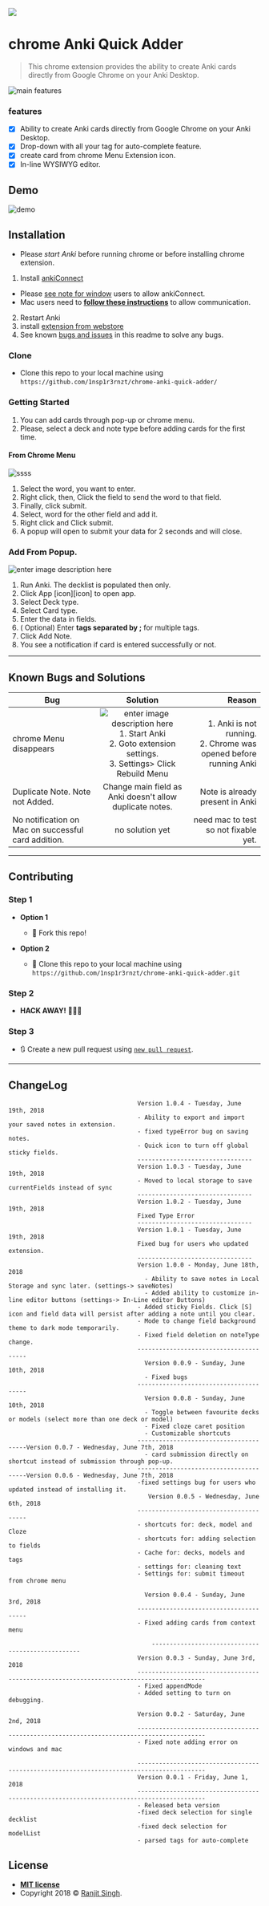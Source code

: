 

[<img src="https://github.com/1nsp1r3rnzt/chrome-anki-quick-adder/blob/master/docs/images/icon.png?raw=true&s=200">](https://chrome.google.com/webstore/detail/anki-quick-adder/gpbcbbajoagdgnokieocaplbhkiidmmb)

# chrome Anki Quick Adder

> This chrome extension provides the ability to create Anki cards directly from Google Chrome on your Anki Desktop.

![main features](https://raw.githubusercontent.com/1nsp1r3rnzt/chrome-anki-quick-adder/master/docs/images/Add%20Cards%20Easily.png)
 
 ### features
 - [x] Ability to create Anki cards directly from Google Chrome on your Anki
   Desktop.
 - [x] Drop-down with all your tag for auto-complete feature.
 - [x] create card from chrome Menu Extension icon.
 - [x] In-line WYSIWYG editor.
## Demo

![demo](https://github.com/1nsp1r3rnzt/chrome-anki-quick-adder/blob/master/demo.gif?raw=true)


## Installation

- Please *start Anki* before running chrome or before installing chrome extension.
1. Install [ankiConnect](https://ankiweb.net/shared/info/2055492159)
- Please [see note for window](https://github.com/FooSoft/anki-connect#notes-for-windows-users) users to allow ankiConnect.
- Mac users need to **[follow these instructions](https://github.com/FooSoft/anki-connect#notes-for-mac-os-x-users)** to allow communication.
2. Restart Anki 
3. install [extension from webstore](https://chrome.google.com/webstore/detail/anki-quick-adder/gpbcbbajoagdgnokieocaplbhkiidmmb)
4. See known [bugs and issues](#known-bugs-and-solutions) in this readme to solve any bugs.

### Clone
- Clone this repo to your local machine using `https://github.com/1nsp1r3rnzt/chrome-anki-quick-adder/`

### Getting Started

1. You can add cards through pop-up or chrome menu.
2. Please, select a deck and note type before adding cards for the first time.

#### From Chrome Menu
![ssss](https://raw.githubusercontent.com/1nsp1r3rnzt/chrome-anki-quick-adder/master/docs/images/anki-2.png)  

1. Select the word, you want to enter.
2. Right click, then, Click the field to send the word to that field.
3. Finally, click submit.
4. Select, word for the other field and add it.
5. Right click and Click submit.
6. A popup will open to submit your data for 2 seconds and will close.

###  Add From Popup.
![enter image description here](https://raw.githubusercontent.com/1nsp1r3rnzt/chrome-anki-quick-adder/master/docs/images/ankiStep1.png)

1.  Run Anki. The decklist is populated then only.
2. Click App [icon][icon] to open app.
3. Select Deck type.
4. Select Card type.
5.  Enter the data in fields.
6.  ( Optional) Enter **tags separated by ;** for multiple tags.
7. Click Add Note.
8. You see a notification if card is entered successfully or not.

___
## Known Bugs and Solutions 
| Bug           | Solution      | Reason  |
| ------------- |:-------------:| -----:|
| chrome Menu disappears      | ![enter image description here](https://raw.githubusercontent.com/1nsp1r3rnzt/chrome-anki-quick-adder/master/docs/images/no-menu.png) 1. Start Anki <br> 2. Goto extension settings. <br> 3. Settings> Click Rebuild Menu  | 1. Anki is not running.<br>2. Chrome was opened before running Anki |
|  Duplicate Note. Note not Added.     | Change main field as Anki doesn't allow duplicate notes.   |   Note is already present in Anki |
|  No notification on Mac on successful card addition.   |   no solution yet |need mac  to test so not fixable yet.|
---

## Contributing

>

### Step 1

- **Option 1**
    - 🍴 Fork this repo!

- **Option 2**
    - 👯 Clone this repo to your local machine using `https://github.com/1nsp1r3rnzt/chrome-anki-quick-adder.git`

### Step 2

- **HACK AWAY!** 🔨🔨🔨

### Step 3

- 🔃 Create a new pull request using <a href="https://github.com/1nsp1r3rnzt/chrome-anki-quick-adder/compare/" target="_blank">`new pull request`</a>.

---
## ChangeLog
                                        Version 1.0.4 - Tuesday, June 19th, 2018
                                        - Ability to export and import your saved notes in extension.
                                        - fixed typeError bug on saving notes.
                                        - Quick icon to turn off global sticky fields.
                                        --------------------------------
                                        Version 1.0.3 - Tuesday, June 19th, 2018
                                        - Moved to local storage to save currentFields instead of sync
                                        --------------------------------
                                        Version 1.0.2 - Tuesday, June 19th, 2018
                                        Fixed Type Error
                                        --------------------------------
                                        Version 1.0.1 - Tuesday, June 19th, 2018
                                        Fixed bug for users who updated extension.
                                        --------------------------------
                                        Version 1.0.0 - Monday, June 18th, 2018
                                          - Ability to save notes in Local Storage and sync later. (settings-> saveNotes)
                                          - Added ability to customize in-line editor buttons (settings-> In-Line editor Buttons)
                                        - Added sticky Fields. Click [S] icon and field data will persist after adding a note until you clear.
                                        - Mode to change field background theme to dark mode temporarily.
                                        - Fixed field deletion on noteType   change.
                                        ---------------------------------------
                                          Version 0.0.9 - Sunday, June 10th, 2018
                                          - Fixed bugs
                                        ---------------------------------------
                                          Version 0.0.8 - Sunday, June 10th, 2018
                                          - Toggle between favourite decks or models (select more than one deck or model)
                                          - Fixed cloze caret position
                                          - Customizable shortcuts
                                        ---------------------------------------Version 0.0.7 - Wednesday, June 7th, 2018
                                          - card submission directly on shortcut instead of submission through pop-up.
                                        ---------------------------------------Version 0.0.6 - Wednesday, June 7th, 2018
                                        -fixed settings bug for users who updated instead of installing it.
                                           Version 0.0.5 - Wednesday, June 6th, 2018
                                        ---------------------------------------
                                        - shortcuts for: deck, model and Cloze
                                        - shortcuts for: adding selection to fields
                                        - Cache for: decks, models and tags
                                        - settings for: cleaning text
                                        - Settings for: submit timeout from chrome menu

                                          Version 0.0.4 - Sunday, June 3rd, 2018
                                        ---------------------------------------
                                        - Fixed adding cards from context menu

                                            --------------------------------------------------
                                        Version 0.0.3 - Sunday, June 3rd, 2018
                                        -----------------------------------------------------------------------------------------
                                        - Fixed appendMode
                                        - Added setting to turn on debugging.
                                                 
                                        Version 0.0.2 - Saturday, June 2nd, 2018
                                        -----------------------------------------------------------------------------------------
                                        - Fixed note adding error on windows and mac
                                        
                                        -----------------------------------------------------------------------------------------
                                        Version 0.0.1 - Friday, June 1, 2018
                                        -----------------------------------------------------------------------------------------
                                        - Released beta version
                                        -fixed deck selection for single decklist
                                        -fixed deck selection for modelList
                                        - parsed tags for auto-complete

## License

- **[MIT license](/LICENSE)**
- Copyright 2018 © <a href="http://codehealthy.com" target="_blank">Ranjit Singh</a>.